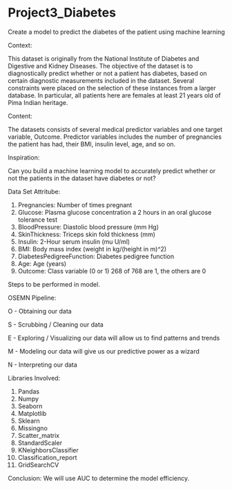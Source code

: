 # Project3_Diabetes
Create a model to predict the diabetes of the patient using machine learning

Context:

This dataset is originally from the National Institute of Diabetes and Digestive and Kidney Diseases. The objective of the dataset is to diagnostically predict whether or not a patient has diabetes, based on certain diagnostic measurements included in the dataset. Several constraints were placed on the selection of these instances from a larger database. In particular, all patients here are females at least 21 years old of Pima Indian heritage.

Content:

The datasets consists of several medical predictor variables and one target variable, Outcome. Predictor variables includes the number of pregnancies the patient has had, their BMI, insulin level, age, and so on.

Inspiration:

Can you build a machine learning model to accurately predict whether or not the patients in the dataset have diabetes or not?

Data Set Attritube:
1. Pregnancies: Number of times pregnant
2. Glucose: Plasma glucose concentration a 2 hours in an oral glucose tolerance test
3. BloodPressure: Diastolic blood pressure (mm Hg)
4. SkinThickness: Triceps skin fold thickness (mm)
5. Insulin: 2-Hour serum insulin (mu U/ml) 
6. BMI: Body mass index (weight in kg/(height in m)^2)	
7. DiabetesPedigreeFunction: Diabetes pedigree function
8. Age: Age (years)
9. Outcome: Class variable (0 or 1) 268 of 768 are 1, the others are 0

Steps to be performed in model.

OSEMN Pipeline:

O - Obtaining our data

S - Scrubbing / Cleaning our data

E - Exploring / Visualizing our data will allow us to find patterns and trends

M - Modeling our data will give us our predictive power as a wizard

N - Interpreting our data

Libraries Involved:

1. Pandas
2. Numpy
3. Seaborn
4. Matplotlib
5. Sklearn
6. Missingno 
7. Scatter_matrix
8. StandardScaler
9. KNeighborsClassifier
10. Classification_report
11. GridSearchCV

Conclusion:
We will use AUC to determine the model efficiency.
